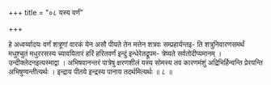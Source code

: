 +++
title = "०८ यस्य वर्णं"

+++

हे अध्वर्य्वादयः वर्णं शत्रूणां वारकं येन असौ पीयते तेन मत्तेन शत्रवः सम्प्रहार्यन्तइ- ति शत्रुनिवारणसमर्थं मधुश्चुतं मधुररसस्य च्यावयितारं हरिं हरितवर्णं इन्दुं इन्धेरेतद्रूपम- त्रेष्यते सर्वतोदीप्यमानम् । उन्दीक्लेदनइत्यस्माद्वा । अभिषवानन्तरं पात्रेषु क्षरणशीलं यस्य सोमस्य तव कारणमंशुं अद्रिभिर्हिन्वन्ति प्रेरयन्ति अभिषुण्वन्तीत्यर्थः । इन्द्राय पीतये इन्द्रस्य पानाय तदर्थमित्यर्थः ॥ ८ ॥
